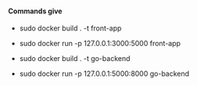 #### Commands give

 - sudo docker build . -t front-app
 - sudo docker run -p 127.0.0.1:3000:5000 front-app

 - sudo docker build . -t go-backend
 - sudo docker run -p 127.0.0.1:5000:8000 go-backend
